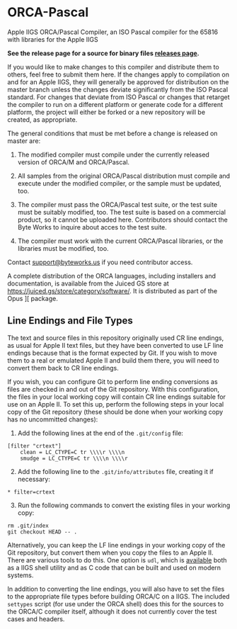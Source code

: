 # ORCA-Pascal
Apple IIGS ORCA/Pascal Compiler, an ISO Pascal compiler for the 65816 with libraries for the Apple IIGS

__See the release page for a source for binary files [releases page][releases].__

[releases]: https://github.com/byteworksinc/ORCA-Pascal/releases

If you would like to make changes to this compiler and distribute them to others, feel free to submit them here. If the changes apply to compilation on and for an Apple IIGS, they will generally be approved for distribution on the master branch unless the changes deviate significantly from the ISO Pascal standard. For changes that deviate from ISO Pascal or changes that retarget the compiler to run on a different platform or generate code for a different platform, the project will either be forked or a new repository will be created, as appropriate.

The general conditions that must be met before a change is released on master are:

1. The modified compiler must compile under the currently released version of ORCA/M and ORCA/Pascal.

2. All samples from the original ORCA/Pascal distribution must compile and execute under the modified compiler, or the sample must be updated, too.

3. The compiler must pass the ORCA/Pascal test suite, or the test suite must be suitably modified, too. The test suite is based on a commercial product, so it cannot be uploaded here. Contributors should contact the Byte Works to inquire about acces to the test suite.

4. The compiler must work with the current ORCA/Pascal libraries, or the libraries must be modified, too.

Contact support@byteworks.us if you need contributor access.

A complete distribution of the ORCA languages, including installers and documentation, is available from the Juiced GS store at https://juiced.gs/store/category/software/. It is distributed as part of the Opus ][ package.

## Line Endings and File Types

The text and source files in this repository originally used CR line endings, as usual for Apple II text files, but they have been converted to use LF line endings because that is the format expected by Git. If you wish to move them to a real or emulated Apple II and build them there, you will need to convert them back to CR line endings.

If you wish, you can configure Git to perform line ending conversions as files are checked in and out of the Git repository. With this configuration, the files in your local working copy will contain CR line endings suitable for use on an Apple II. To set this up, perform the following steps in your local copy of the Git repository (these should be done when your working copy has no uncommitted changes):

1. Add the following lines at the end of the `.git/config` file:
```
[filter "crtext"]
	clean = LC_CTYPE=C tr \\\\r \\\\n
	smudge = LC_CTYPE=C tr \\\\n \\\\r
```

2. Add the following line to the `.git/info/attributes` file, creating it if necessary:
```
* filter=crtext
```

3. Run the following commands to convert the existing files in your working copy:
```
rm .git/index
git checkout HEAD -- .
```

Alternatively, you can keep the LF line endings in your working copy of the Git repository, but convert them when you copy the files to an Apple II. There are various tools to do this.  One option is `udl`, which is [available][udl] both as a IIGS shell utility and as C code that can be built and used on modern systems.

[udl]: http://ftp.gno.org/pub/apple2/gs.specific/gno/file.convert/udl.114.shk

In addition to converting the line endings, you will also have to set the files to the appropriate file types before building ORCA/C on a IIGS. The included `settypes` script (for use under the ORCA shell) does this for the sources to the ORCA/C compiler itself, although it does not currently cover the test cases and headers.
